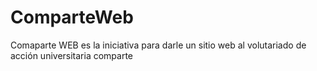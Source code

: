 # ComparteWeb
Comaparte WEB es la iniciativa para darle un sitio web al volutariado de acción universitaria comparte